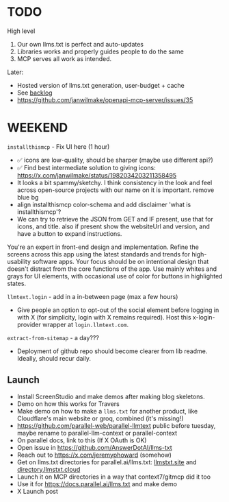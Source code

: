 # TODO

High level

1. Our own llms.txt is perfect and auto-updates
2. Libraries works and properly guides people to do the same
3. MCP serves all work as intended.

Later:

- Hosted version of llms.txt generation, user-budget + cache
- See [backlog](BACKLOG.md)
- https://github.com/janwilmake/openapi-mcp-server/issues/35

# WEEKEND

`installthismcp` - Fix UI here (1 hour)

- ✅ icons are low-quality, should be sharper (maybe use different api?)
- ✅ Find best intermediate solution to giving icons: https://x.com/janwilmake/status/1982034203211358495
- It looks a bit spammy/sketchy. I think consistency in the look and feel across open-source projects with our name on it is important. remove blue bg
- align installthismcp color-schema and add disclaimer 'what is installthismcp'?
- We can try to retrieve the JSON from GET and IF present, use that for icons, and title. also if present show the websiteUrl and version, and have a button to expand instructions.

You're an expert in front-end design and implementation. Refine the screens across this app using the latest standards and trends for high-usability software apps. Your focus should be on intentional design that doesn't distract from the core functions of the app. Use mainly whites and grays for UI elements, with occasional use of color for buttons in highlighted states.

`llmtext.login` - add in a in-between page (max a few hours)

- Give people an option to opt-out of the social element before logging in with X (for simplicity, login with X remains required). Host this x-login-provider wrapper at `login.llmtext.com`.

`extract-from-sitemap` - a day???

- Deployment of github repo should become clearer from lib readme. Ideally, should recur daily.

## Launch

- Install ScreenStudio and make demos after making blog skeletons.
- Demo on how this works for Travers
- Make demo on how to make a `llms.txt` for another product, like Cloudflare's main website or groq, combined (it's missing!)
- https://github.com/parallel-web/parallel-llmtext public before tuesday, maybe rename to parallel-llm-context or parallel-context
- On parallel docs, link to this (If X OAuth is OK)
- Open issue in https://github.com/AnswerDotAI/llms-txt
- Reach out to https://x.com/jeremyphoward (somehow)
- Get on llms.txt directories for parallel.ai/llms.txt: [llmstxt.site](https://llmstxt.site/) and [directory.llmstxt.cloud](https://directory.llmstxt.cloud/)
- Launch it on MCP directories in a way that context7/gitmcp did it too
- Use it for https://docs.parallel.ai/llms.txt and make demo
- X Launch post
